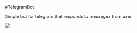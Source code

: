 #TelegramBot

Simple bot for telegram that responds to messages from user

![](https://c.tenor.com/hE0T8D0GpXsAAAAC/joinblink-blink.gif)
